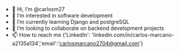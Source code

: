 - 👋 Hi, I’m @carlosm27
- 👀 I’m interested in software development
- 🌱 I’m currently learning Django and postgreSQL
- 💞️ I’m looking to collaborate on backend development projects
- 📫 How to reach me {'LinkedIn': 'linkedin.com/in/carlos-marcano-a2135a134','email':'carlosmarcano2704@gmail.com'}


<!---
carlosm27/carlosm27 is a ✨ special ✨ repository because its `README.md` (this file) appears on your GitHub profile.
You can click the Preview link to take a look at your changes.
--->
